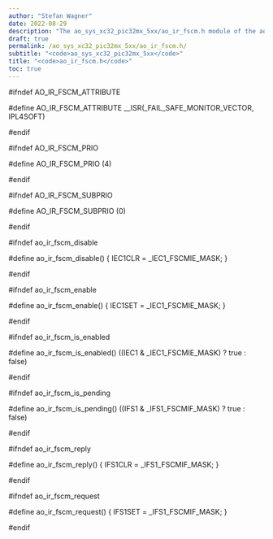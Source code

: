 ```yaml
---
author: "Stefan Wagner"
date: 2022-08-29
description: "The ao_sys_xc32_pic32mx_5xx/ao_ir_fscm.h module of the ao real-time operating system."
draft: true
permalink: /ao_sys_xc32_pic32mx_5xx/ao_ir_fscm.h/ 
subtitle: "<code>ao_sys_xc32_pic32mx_5xx</code>"
title: "<code>ao_ir_fscm.h</code>"
toc: true
---
```


#ifndef AO_IR_FSCM_ATTRIBUTE

#define AO_IR_FSCM_ATTRIBUTE        __ISR(_FAIL_SAFE_MONITOR_VECTOR, IPL4SOFT)

#endif

#ifndef AO_IR_FSCM_PRIO

#define AO_IR_FSCM_PRIO             (4)

#endif

#ifndef AO_IR_FSCM_SUBPRIO

#define AO_IR_FSCM_SUBPRIO          (0)

#endif

#ifndef ao_ir_fscm_disable

#define ao_ir_fscm_disable()        { IEC1CLR = _IEC1_FSCMIE_MASK; }

#endif

#ifndef ao_ir_fscm_enable

#define ao_ir_fscm_enable()         { IEC1SET = _IEC1_FSCMIE_MASK; }

#endif

#ifndef ao_ir_fscm_is_enabled

#define ao_ir_fscm_is_enabled()     ((IEC1 & _IEC1_FSCMIE_MASK) ? true : false)

#endif

#ifndef ao_ir_fscm_is_pending

#define ao_ir_fscm_is_pending()     ((IFS1 & _IFS1_FSCMIF_MASK) ? true : false)

#endif

#ifndef ao_ir_fscm_reply

#define ao_ir_fscm_reply()          { IFS1CLR = _IFS1_FSCMIF_MASK; }

#endif

#ifndef ao_ir_fscm_request

#define ao_ir_fscm_request()        { IFS1SET = _IFS1_FSCMIF_MASK; }

#endif

